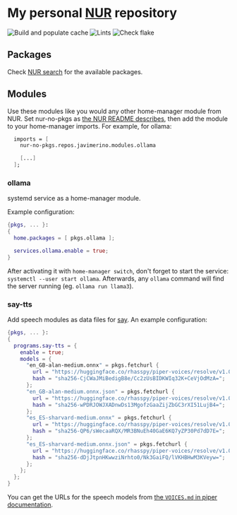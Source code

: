 # My personal [NUR](https://github.com/nix-community/NUR) repository

![Build and populate cache](https://github.com/JaviMerino/nur-packages/workflows/Build%20and%20populate%20cache/badge.svg)
![Lints](https://github.com/JaviMerino/nur-packages/workflows/Lints/badge.svg)
![Check
flake](https://github.com/JaviMerino/nur-packages/workflows/Check%20flake/badge.svg)

<!--
Uncomment this if you set up cachix:
[![Cachix Cache](https://img.shields.io/badge/cachix-<YOUR_CACHIX_CACHE_NAME>-blue.svg)](https://<YOUR_CACHIX_CACHE_NAME>.cachix.org)
-->

## Packages

Check [NUR search](https://nur.nix-community.org/repos/javimerino/)
for the available packages.

## Modules

Use these modules like you would any other home-manager module from NUR.  Set
nur-no-pkgs as [the NUR README
describes](https://github.com/nix-community/NUR?tab=readme-ov-file#using-modules-overlays-or-library-functions-in-nixos),
then add the module to your home-manager imports.  For example, for
ollama:

``` nix
  imports = [
    nur-no-pkgs.repos.javimerino.modules.ollama

    [...]
  ];
```

### ollama

systemd service as a home-manager module.

Example configuration:

``` nix
{pkgs, ... }:
{
  home.packages = [ pkgs.ollama ];

  services.ollama.enable = true;
}
```

After activating it with `home-manager switch`, don't forget to start
the service: `systemctl --user start ollama`.  Afterwards, any
`ollama` command will find the server running (eg. `ollama run
llama3`).

### say-tts

Add speech modules as data files for
[say](https://github.com/JaviMerino/say-tts).  An example
configuration:

``` nix
{pkgs, ... }:
{
  programs.say-tts = {
    enable = true;
    models = {
      "en_GB-alan-medium.onnx" = pkgs.fetchurl {
        url = "https://huggingface.co/rhasspy/piper-voices/resolve/v1.0.0/en/en_GB/alan/medium/en_GB-alan-medium.onnx";
        hash = "sha256-CjCWaJMiBedigB8e/Cc2zUsBIDKWIq32K+CeVjOdMzA=";
      };
      "en_GB-alan-medium.onnx.json" = pkgs.fetchurl {
        url = "https://huggingface.co/rhasspy/piper-voices/resolve/v1.0.0/en/en_GB/alan/medium/en_GB-alan-medium.onnx.json";
        hash = "sha256-wPDRJOWJXADnwDs13MgofzGaaZijZbGC3rXI51LujB4=";
      };
      "es_ES-sharvard-medium.onnx" = pkgs.fetchurl {
        url = "https://huggingface.co/rhasspy/piper-voices/resolve/v1.0.0/es/es_ES/sharvard/medium/es_ES-sharvard-medium.onnx";
        hash = "sha256-QP6/sWecaaRQX/MR3BNuEh40GaE6KQ7yZP30Pd7dD7E=";
      };
      "es_ES-sharvard-medium.onnx.json" = pkgs.fetchurl {
        url = "https://huggingface.co/rhasspy/piper-voices/resolve/v1.0.0/es/es_ES/sharvard/medium/es_ES-sharvard-medium.onnx.json";
        hash = "sha256-dDjJtpnHKwwziNrhto0/Nk3GaiFQ/lVKHBHwM3KVeyw=";
      };
    };
  };
}
```

You can get the URLs for the speech models from [the `VOICES.md` in piper
documentation](
https://github.com/rhasspy/piper/blob/master/VOICES.md).
